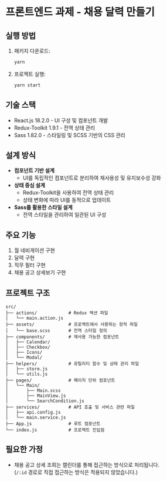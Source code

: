 # 프론트엔드 과제 - 채용 달력 만들기

## 실행 방법

1. 패키지 다운로드:
   ```bash
   yarn
   ```
2. 프로젝트 실행:
   ```bash
   yarn start
   ```

## 기술 스택

- React.js 18.2.0 - UI 구성 및 컴포넌트 개발
- Redux-Toolkit 1.9.1 - 전역 상태 관리
- Sass 1.82.0 - 스타일링 및 SCSS 기반의 CSS 관리

## 설계 방식

- **컴포넌트 기반 설계**
  - UI를 독립적인 컴포넌트로 분리하여 재사용성 및 유지보수성 강화
- **상태 중심 설계**
  - Redux-Toolkit을 사용하여 전역 상태 관리
  - 상태 변화에 따라 UI를 동적으로 업데이트
- **Sass를 활용한 스타일 설계**
  - 전역 스타일을 관리하여 일관된 UI 구성

## 주요 기능

1. 월 네비게이션 구현
2. 달력 구현
3. 직무 필터 구현
4. 채용 공고 상세보기 구현

## 프로젝트 구조

```
src/
├── actions/            # Redux 액션 파일
│   └── main.action.js
├── assets/             # 프로젝트에서 사용하는 정적 파일
│   └── base.scss       # 전역 스타일 정의
├── components/         # 재사용 가능한 컴포넌트
│   ├── Calendar/
│   ├── Checkbox/
│   ├── Icons/
│   └── Modal/
├── helpers/            # 유틸리티 함수 및 상태 관리 파일
│   ├── store.js
│   └── utils.js
├── pages/              # 페이지 단위 컴포넌트
│   └── Main/
│       ├── Main.scss
│       ├── MainView.js
│       └── SearchCondition.js
├── services/           # API 호출 및 서비스 관련 파일
│   ├── api.config.js
│   └── main.service.js
├── App.js              # 루트 컴포넌트
└── index.js            # 프로젝트 진입점
```

## 필요한 가정

- 채용 공고 상세 조회는 캘린더를 통해 접근하는 방식으로 처리됩니다.  
  (`/:id` 경로로 직접 접근하는 방식은 적용되지 않았습니다.)
